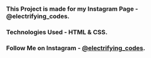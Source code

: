 ### This Project is made for my Instagram Page - @electrifying_codes.

### Technologies Used - HTML & CSS.

### Follow Me on Instagram - [@electrifying_codes][instagram].

[instagram]: https://www.instagram.com/electrifying_codes
